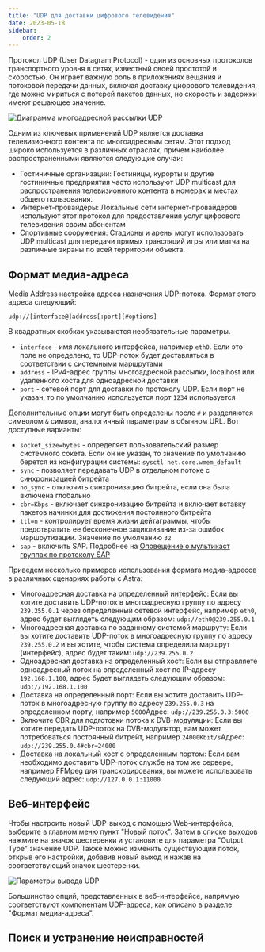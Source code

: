 ```yaml
---
title: "UDP для доставки цифрового телевидения"
date: 2023-05-18
sidebar:
    order: 2
---
```


Протокол UDP (User Datagram Protocol) - один из основных протоколов транспортного уровня в сетях, известный своей простотой и скоростью. Он играет важную роль в приложениях вещания и потоковой передачи данных, включая доставку цифрового телевидения, где можно мириться с потерей пакетов данных, но скорость и задержки имеют решающее значение.

![Диаграмма многоадресной рассылки UDP](https://cdn.cesbo.com/help/astra/delivery/udp.svg)

Одним из ключевых применений UDP является доставка телевизионного контента по многоадресным сетям. Этот подход широко используется в различных отраслях, причем наиболее распространенными являются следующие случаи:

- Гостиничные организации: Гостиницы, курорты и другие гостиничные предприятия часто используют UDP multicast для распространения телевизионного контента в номерах и местах общего пользования.
- Интернет-провайдеры: Локальные сети интернет-провайдеров используют этот протокол для предоставления услуг цифрового телевидения своим абонентам
- Спортивные сооружения: Стадионы и арены могут использовать UDP multicast для передачи прямых трансляций игры или матча на различные экраны по всей территории объекта.

## Формат медиа-адреса[](/ru/astra/delivery/udp#media-address-format)

Media Address настройка адреса назначения UDP-потока. Формат этого адреса следующий:

```
udp://[interface@]address[:port][#options]
```

В квадратных скобках указываются необязательные параметры.

- `interface` - имя локального интерфейса, например `eth0`. Если это поле не определено, то UDP-поток будет доставляться в соответствии с системными маршрутами
- `address` - IPv4-адрес группы многоадресной рассылки, localhost или удаленного хоста для одноадресной доставки
- `port` - сетевой порт для доставки по протоколу UDP. Если порт не указан, то по умолчанию используется порт `1234` используется

Дополнительные опции могут быть определены после `#` и разделяются символом `&` символ, аналогичный параметрам в обычном URL. Вот доступные варианты:

- `socket_size=bytes` - определяет пользовательский размер системного сокета. Если он не указан, то значение по умолчанию берется из конфигурации системы: `sysctl net.core.wmem_default`
- `sync` - позволяет передавать UDP в отдельном потоке с синхронизацией битрейта
- `no_sync` - отключить синхронизацию битрейта, если она была включена глобально
- `cbr=Kbps` - включает синхронизацию битрейта и включает вставку пакетов начинки для достижения постоянного битрейта
- `ttl=n` - контролирует время жизни дейтаграммы, чтобы предотвратить ее бесконечное зацикливание из-за ошибок маршрутизации. Значение по умолчанию `32`
- `sap` - включить SAP. Подробнее на [Оповещение о мультикаст группах по протоколу SAP](/ru/astra/delivery/sap)

Приведем несколько примеров использования формата медиа-адресов в различных сценариях работы с Astra:

- Многоадресная доставка на определенный интерфейс: Если вы хотите доставить UDP-поток в многоадресную группу по адресу `239.255.0.1` через определенный сетевой интерфейс, например `eth0`, адрес будет выглядеть следующим образом: `udp://eth0@239.255.0.1`
- Многоадресная доставка по заданному системой маршруту: Если вы хотите доставить UDP-поток в многоадресную группу по адресу `239.255.0.2` и вы хотите, чтобы система определила маршрут (интерфейс), адрес будет таким: `udp://239.255.0.2`
- Одноадресная доставка на определенный хост: Если вы отправляете одноадресный поток на определенный хост по IP-адресу `192.168.1.100`, адрес будет выглядеть следующим образом: `udp://192.168.1.100`
- Доставка на определенный порт: Если вы хотите доставить UDP-поток в многоадресную группу по адресу `239.255.0.3` на определенном порту, например `5000`Адрес: `udp://239.255.0.3:5000`
- Включите CBR для подготовки потока к DVB-модуляции: Если вы хотите передать UDP-поток на DVB-модулятор, вам может потребоваться постоянный битрейт, например `24000Kbit/s`Адрес: `udp://239.255.0.4#cbr=24000`
- Доставка на локальный хост с определенным портом: Если вам необходимо доставить UDP-поток службе на том же сервере, например FFMpeg для транскодирования, вы можете использовать следующий адрес: `udp://127.0.0.1:11000`

## Веб-интерфейс[](/ru/astra/delivery/udp#web-interface)

Чтобы настроить новый UDP-выход с помощью Web-интерфейса, выберите в главном меню пункт "Новый поток". Затем в списке выходов нажмите на значок шестеренки и установите для параметра "Output Type" значение UDP. Также можно изменить существующий поток, открыв его настройки, добавив новый выход и нажав на соответствующий значок шестеренки.

![Параметры вывода UDP](https://cdn.cesbo.com/help/astra/delivery/broadcasting/udp/options.png)

Большинство опций, представленных в веб-интерфейсе, напрямую соответствуют компонентам UDP-адреса, как описано в разделе "Формат медиа-адреса".

## Поиск и устранение неисправностей
